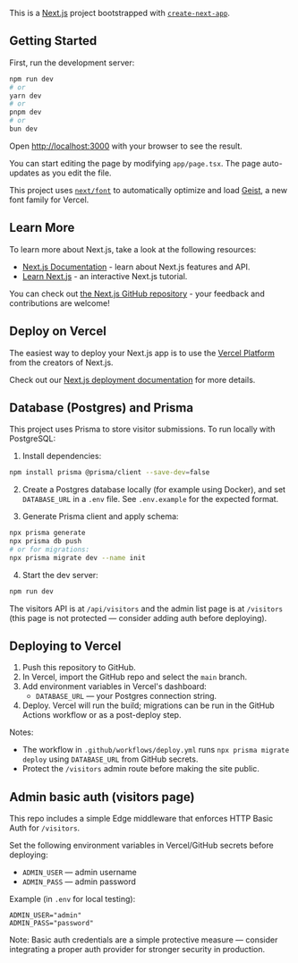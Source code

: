 This is a [Next.js](https://nextjs.org) project bootstrapped with [`create-next-app`](https://nextjs.org/docs/app/api-reference/cli/create-next-app).

## Getting Started

First, run the development server:

```bash
npm run dev
# or
yarn dev
# or
pnpm dev
# or
bun dev
```

Open [http://localhost:3000](http://localhost:3000) with your browser to see the result.

You can start editing the page by modifying `app/page.tsx`. The page auto-updates as you edit the file.

This project uses [`next/font`](https://nextjs.org/docs/app/building-your-application/optimizing/fonts) to automatically optimize and load [Geist](https://vercel.com/font), a new font family for Vercel.

## Learn More

To learn more about Next.js, take a look at the following resources:

- [Next.js Documentation](https://nextjs.org/docs) - learn about Next.js features and API.
- [Learn Next.js](https://nextjs.org/learn) - an interactive Next.js tutorial.

You can check out [the Next.js GitHub repository](https://github.com/vercel/next.js) - your feedback and contributions are welcome!

## Deploy on Vercel

The easiest way to deploy your Next.js app is to use the [Vercel Platform](https://vercel.com/new?utm_medium=default-template&filter=next.js&utm_source=create-next-app&utm_campaign=create-next-app-readme) from the creators of Next.js.

Check out our [Next.js deployment documentation](https://nextjs.org/docs/app/building-your-application/deploying) for more details.

## Database (Postgres) and Prisma

This project uses Prisma to store visitor submissions. To run locally with PostgreSQL:

1. Install dependencies:

```bash
npm install prisma @prisma/client --save-dev=false
```

2. Create a Postgres database locally (for example using Docker), and set `DATABASE_URL` in a `.env` file. See `.env.example` for the expected format.

3. Generate Prisma client and apply schema:

```bash
npx prisma generate
npx prisma db push
# or for migrations:
npx prisma migrate dev --name init
```

4. Start the dev server:

```bash
npm run dev
```

The visitors API is at `/api/visitors` and the admin list page is at `/visitors` (this page is not protected — consider adding auth before deploying).

## Deploying to Vercel

1. Push this repository to GitHub.
2. In Vercel, import the GitHub repo and select the `main` branch.
3. Add environment variables in Vercel's dashboard:
	- `DATABASE_URL` — your Postgres connection string.
4. Deploy. Vercel will run the build; migrations can be run in the GitHub Actions workflow or as a post-deploy step.

Notes:
- The workflow in `.github/workflows/deploy.yml` runs `npx prisma migrate deploy` using `DATABASE_URL` from GitHub secrets.
- Protect the `/visitors` admin route before making the site public.

## Admin basic auth (visitors page)

This repo includes a simple Edge middleware that enforces HTTP Basic Auth for `/visitors`.

Set the following environment variables in Vercel/GitHub secrets before deploying:

- `ADMIN_USER` — admin username
- `ADMIN_PASS` — admin password

Example (in `.env` for local testing):

```
ADMIN_USER="admin"
ADMIN_PASS="password"
```

Note: Basic auth credentials are a simple protective measure — consider integrating a proper auth provider for stronger security in production.


